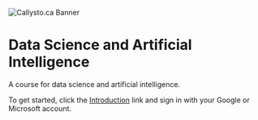 ![Callysto.ca Banner](https://github.com/callysto/curriculum-notebooks/blob/master/callysto-notebook-banner-top.jpg?raw=true)

# Data Science and Artificial Intelligence

A course for data science and artificial intelligence.

To get started, click the [Introduction](https://hub.callysto.ca/jupyter/hub/user-redirect/git-pull?repo=https%3A%2F%2Fgithub.com%2Fcallysto%2Fdata-science-and-artificial-intelligence&branch=main&subPath=01-introduction.ipynb&depth=1) link and sign in with your Google or Microsoft account.
